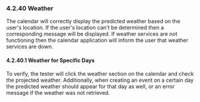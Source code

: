 ### 4.2.40 Weather

The calendar will correctly display the predicted weather based on the user's location. If the user's location can't be determined then a corresponding message will be displayed. If weather services are not functioning then the calendar application will inform the user that weather services are down.

#### 4.2.40.1 Weather for Specific Days

To verify, the tester will click the weather section on the calendar and check the projected weather. Additionally, when creating an event on a certain day the predicted weather should appear for that day as well, or an error message if the weather was not retrieved.

